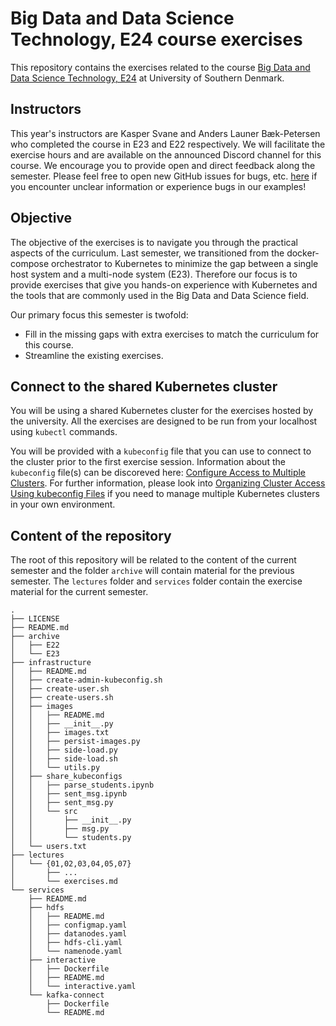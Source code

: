 # Big Data and Data Science Technology, E24 course exercises

This repository contains the exercises related to the course [Big Data and Data Science Technology, E24](https://odin.sdu.dk/sitecore/index.php?a=fagbesk&id=138236&listid=18888&lang=en) at University of Southern Denmark.

## Instructors

This year's instructors are Kasper Svane and Anders Launer Bæk-Petersen who completed the course in E23 and E22 respectively. We will facilitate the exercise hours and are available on the announced Discord channel for this course.
We encourage you to provide open and direct feedback along the semester. Please feel free to open new GitHub issues for bugs, etc. [here](https://github.com/jakobhviid/BigDataCourseExercises/issues) if you encounter unclear information or experience bugs in our examples!

## Objective

The objective of the exercises is to navigate you through the practical aspects of the curriculum.
Last semester, we transitioned from the docker-compose orchestrator to Kubernetes to minimize the gap between a single host system and a multi-node system (E23). Therefore our focus is to provide exercises that give you hands-on experience with Kubernetes and the tools that are commonly used in the Big Data and Data Science field.

Our primary focus this semester is twofold:

- Fill in the missing gaps with extra exercises to match the curriculum for this course.  
- Streamline the existing exercises.

## Connect to the shared Kubernetes cluster

You will be using a shared Kubernetes cluster for the exercises hosted by the university. All the exercises are designed to be run from your localhost using `kubectl` commands.

You will be provided with a `kubeconfig` file that you can use to connect to the cluster prior to the first exercise session.
Information about the `kubeconfig` file(s) can be discoreved here: [Configure Access to Multiple Clusters](https://kubernetes.io/docs/tasks/access-application-cluster/configure-access-multiple-clusters/). For further information, please look into [Organizing Cluster Access Using kubeconfig Files](https://kubernetes.io/docs/concepts/configuration/organize-cluster-access-kubeconfig/) if you need to manage multiple Kubernetes clusters in your own environment.

## Content of the repository

The root of this repository will be related to the content of the current semester and the folder `archive` will contain material for the previous semester. The `lectures` folder and `services` folder contain the exercise material for the current semester.

```text
.
├── LICENSE
├── README.md
├── archive
│   ├── E22 
│   └── E23
├── infrastructure
│   ├── README.md
│   ├── create-admin-kubeconfig.sh
│   ├── create-user.sh
│   ├── create-users.sh
│   ├── images
│   │   ├── README.md
│   │   ├── __init__.py
│   │   ├── images.txt
│   │   ├── persist-images.py
│   │   ├── side-load.py
│   │   ├── side-load.sh
│   │   └── utils.py
│   ├── share_kubeconfigs
│   │   ├── parse_students.ipynb
│   │   ├── sent_msg.ipynb
│   │   ├── sent_msg.py
│   │   └── src
│   │       ├── __init__.py
│   │       ├── msg.py
│   │       └── students.py
│   └── users.txt
├── lectures
│   └── {01,02,03,04,05,07}
│       ├── ...
│       └── exercises.md
└── services
    ├── README.md
    ├── hdfs
    │   ├── README.md
    │   ├── configmap.yaml
    │   ├── datanodes.yaml
    │   ├── hdfs-cli.yaml
    │   └── namenode.yaml
    ├── interactive
    │   ├── Dockerfile
    │   ├── README.md
    │   └── interactive.yaml
    └── kafka-connect
        ├── Dockerfile
        └── README.md
```
